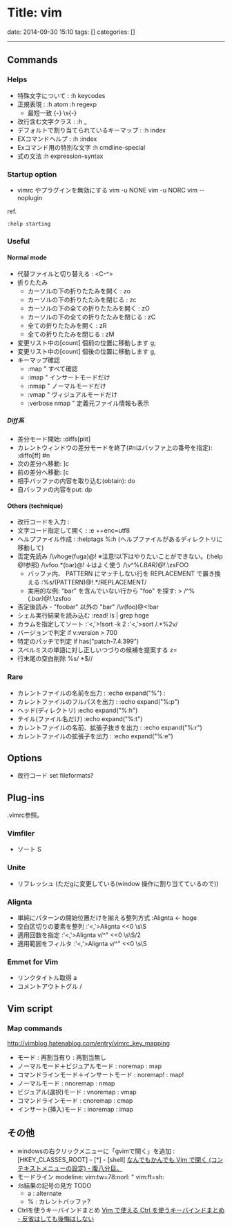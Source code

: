 # Title: vim

date: 2014-09-30 15:10
tags: []
categories: []

---

## Commands

### Helps

* 特殊文字について :
		:h keycodes
* 正規表現 :
		:h atom
		:h regexp
	* 最短一致
			{-}
			\s{-}
* 改行含む文字クラス :
		:h \_
* デフォルトで割り当てられているキーマップ :
		:h index
* EXコマンドヘルプ :
		:h :index
* Exコマンド用の特別な文字
		:h cmdline-special
* 式の文法
		:h expression-syntax

### Startup option

* vimrc やプラグインを無効にする
		vim -u NONE
		vim -u NORC
		vim --noplugin

ref.

	:help starting

### Useful

#### Normal mode

* 代替ファイルと切り替える :
		<C-^>
* 折りたたみ
	* カーソルの下の折りたたみを開く :
			zo
	* カーソルの下の折りたたみを閉じる :
			zc
	* カーソルの下の全ての折りたたみを開く :
			zO
	* カーソルの下の全ての折りたたみを閉じる :
			zC
	* 全ての折りたたみを開く :
			zR
	* 全ての折りたたみを閉じる :
			zM
* 変更リスト中の[count] 個前の位置に移動します
		g;
* 変更リスト中の[count] 個後の位置に移動します
		g,
* キーマップ確認
	* :map " すべて確認
	* :imap " インサートモードだけ
	* :nmap " ノーマルモードだけ
	* :vmap " ヴィジュアルモードだけ
	* :verbose nmap " 定義元ファイル情報も表示

##### Diff系

* 差分モード開始:
		:diffs[plit]
* カレントウィンドウの差分モードを終了(#nはバッファ上の番号を指定):
		:diffo[ff] #n
* 次の差分へ移動:
		]c
* 前の差分へ移動:
		[c
* 相手バッファの内容を取り込む(obtain):
		do
* 自バッファの内容をput:
		dp

#### Others (technique)

* 改行コードを入力 :
		<C-v><C-m>
* 文字コード指定して開く :
		:e ++enc=utf8
* ヘルプファイル作成 :
		:helptags %:h (ヘルプファイルがあるディレクトリに移動して)
* 否定先読み
		/\vhoge(fuga)@!
		※注意!以下はやりたいことができない。(:help @!参照)
		/\vfoo.*(bar)@!
		↓はよく使う
		/\v^\%(.*BAR)@!.*\zsFOO
	* バッファ内、 PATTERN にマッチしない行を REPLACEMENT で置き換える
			:%s/\(PATTERN\)\@!.*/REPLACEMENT/
	* 実用的な例: "bar" を含んでいない行から "foo" を探す: >
			/^\%(.*bar\)\@!.*\zsfoo
* 否定後読み - "foobar" 以外の "bar"
		/\v(foo)@<!bar
* シェル実行結果を読み込む
		:read! ls | grep hoge
* カラムを指定してソート
		:'<,'>!sort -k 2
		:'<,'>sort /.*\%2v/
* バージョンで判定
		if v:version > 700
* 特定のパッチで判定
		if has("patch-7.4.399")
* スペルミスの単語に対し正しいつづりの候補を提案する
		z=
* 行末尾の空白削除
		%s/ *$//

### Rare

* カレントファイルの名前を出力 :
		:echo expand("%") :
* カレントファイルのフルパスを出力 :
		:echo expand("%:p")
* ヘッド(ディレクトリ)
		:echo expand("%:h")
* テイル(ファイル名だけ)
		:echo expand("%:t")
* カレントファイルの名前、拡張子抜きを出力 :
		:echo expand("%:r")
* カレントファイルの拡張子を出力 :
		:echo expand("%:e")

## Options

* 改行コード
		set fileformats?

## Plug-ins

.vimrc参照。

### Vimfiler

* ソート
		S

### Unite

* リフレッシュ
		<C-l> (ただg<C-l>に変更している(window 操作に割り当てているので))

### Alignta

* 単純にパターンの開始位置だけを揃える整列方式
		:Alignta <- hoge
* 空白区切りの要素を整列
		:'<,'>Alignta <<0 \s\S
* 適用回数を指定
		:'<,'>Alignta v/^" <<0 \s\S/2
* 適用範囲をフィルタ
		:'<,'>Alignta v/^" <<0 \s\S

### Emmet for Vim

* リンクタイトル取得
		<C-y>a
* コメントアウトトグル
		<C-y>/

## Vim script

### Map commands

<http://vimblog.hatenablog.com/entry/vimrc_key_mapping>

* モード                                 : 再割当有り : 再割当無し
* ノーマルモード＋ビジュアルモード       : noremap    : map
* コマンドラインモード＋インサートモード : noremap!   : map!
* ノーマルモード                         : nnoremap   : nmap
* ビジュアル(選択)モード                 : vnoremap   : vmap
* コマンドラインモード                   : cnoremap   : cmap
* インサート(挿入)モード                 : inoremap   : imap

## その他

* windowsの右クリックメニューに「gvimで開く」を追加 :
		[HKEY_CLASSES_ROOT] - [*] - [shell]
	[なんでもかんでも Vim で開く (コンテキストメニューの設定) - 腹八分目。](http://d.hatena.ne.jp/masaking/20070803/1186105654)
* モードライン modeline:
		vim:tw=78:norl:
		<!-- vim:set ft=markdown: -->
		" vim:ft=sh:
* :ls結果の記号の見方 TODO
	* a : alternate
	* % : カレントバッファ?
* Ctrlを使うキーバインドまとめ
	[Vim で使える Ctrl を使うキーバインドまとめ - 反省はしても後悔はしない](http://cohama.hateblo.jp/entry/20121023/1351003586)

